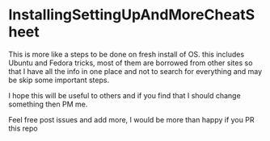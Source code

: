# InstallingSettingUpAndMoreCheatSheet
This is more like a steps to be done on fresh install of OS.
this includes Ubuntu and Fedora tricks, most of them are borrowed
from other sites so that I have all the info in one place and not
to search for everything and may be skip some important steps.

I hope this will be useful to others and if you find that I should
change something then PM me.

Feel free post issues and add more, I would be more than happy if you PR this repo
